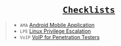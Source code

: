 <div align="center">

# [`Checklists`](https://github.com/Anlominus/HacKingPro/tree/main/Checklist)
  
</div>

> - `AMA` [Android Mobile Application]() <br>
> - `LPE` [Linux Privilege Escalation]() <br>
> - `VoIP` [VoIP for Penetration Testers]() 
